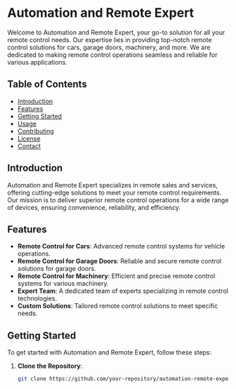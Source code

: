 # Automation and Remote Expert

Welcome to Automation and Remote Expert, your go-to solution for all your remote control needs. Our expertise lies in providing top-notch remote control solutions for cars, garage doors, machinery, and more. We are dedicated to making remote control operations seamless and reliable for various applications.

## Table of Contents

- [Introduction](#introduction)
- [Features](#features)
- [Getting Started](#getting-started)
- [Usage](#usage)
- [Contributing](#contributing)
- [License](#license)
- [Contact](#contact)

## Introduction

Automation and Remote Expert specializes in remote sales and services, offering cutting-edge solutions to meet your remote control requirements. Our mission is to deliver superior remote control operations for a wide range of devices, ensuring convenience, reliability, and efficiency.

## Features

- **Remote Control for Cars**: Advanced remote control systems for vehicle operations.
- **Remote Control for Garage Doors**: Reliable and secure remote control solutions for garage doors.
- **Remote Control for Machinery**: Efficient and precise remote control systems for various machinery.
- **Expert Team**: A dedicated team of experts specializing in remote control technologies.
- **Custom Solutions**: Tailored remote control solutions to meet specific needs.

## Getting Started

To get started with Automation and Remote Expert, follow these steps:

1. **Clone the Repository**:
   ```bash
   git clone https://github.com/your-repository/automation-remote-expert.git

